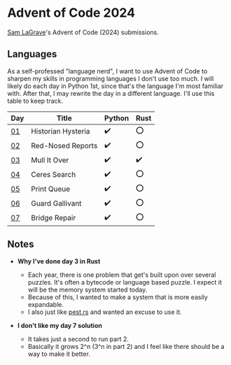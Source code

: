 # Advent of Code 2024

[Sam LaGrave](https://samlagrave.com/)'s Advent of Code (2024) submissions.

## Languages

As a self-professed "language nerd", I want to use Advent of Code to sharpen my skills in programming languages I don't use too much. I will likely do each day in Python 1st, since that's the language I'm most familiar with. After that, I may rewrite the day in a different language. I'll use this table to keep track.

| Day             | Title              | Python              | Rust               |
| --------------- | ------------------ | ------------------- | ------------------ |
| [01](./day01/)  | Historian Hysteria | :heavy_check_mark:  | :o:                |
| [02](./day02/)  | Red-Nosed Reports  | :heavy_check_mark:  | :o:                |
| [03](./day03/)  | Mull It Over       | :heavy_check_mark:  | :heavy_check_mark: |
| [04](./day04/)  | Ceres Search       | :heavy_check_mark:  | :o:                |
| [05](./day05/)  | Print Queue        | :heavy_check_mark:  | :o:                |
| [06](./day06/)  | Guard Gallivant    | :heavy_check_mark:  | :o:                |
| [07](./day07/)  | Bridge Repair      | :heavy_check_mark:  | :o:                |

## Notes

- **Why I've done day 3 in Rust**
  - Each year, there is one problem that get's built upon over several puzzles. It's often a bytecode or language based puzzle. I expect it will be the memory system started today.
  - Because of this, I wanted to make a system that is more easily expandable.
  - I also just like [pest.rs](https://pest.rs) and wanted an excuse to use it.

- **I don't like my day 7 solution**
  - It takes just a second to run part 2.
  - Basically it grows 2^n (3^n in part 2) and I feel like there should be a way to make it better.
